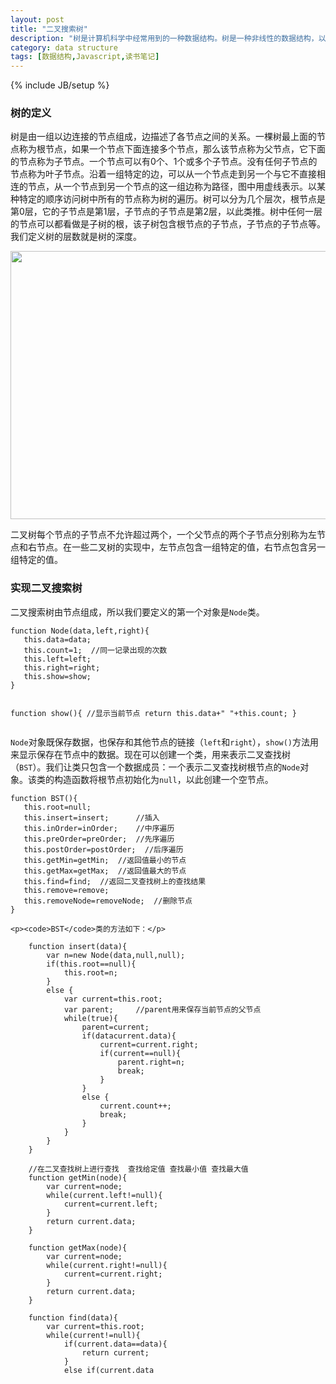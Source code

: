 ```yaml
---
layout: post
title: "二叉搜索树"
description: "树是计算机科学中经常用到的一种数据结构。树是一种非线性的数据结构，以分层的方式存储数据。树被用来存储具有层级关系的数据，比如文件系统中的文件，有序列表等。"
category: data structure 
tags: [数据结构,Javascript,读书笔记]
---
```

{% include JB/setup %}

<div class="p-section">
	<h3>树的定义</h3>
	<p>树是由一组以边连接的节点组成，边描述了各节点之间的关系。一棵树最上面的节点称为根节点，如果一个节点下面连接多个节点，那么该节点称为父节点，它下面的节点称为子节点。一个节点可以有0个、1个或多个子节点。没有任何子节点的节点称为叶子节点。沿着一组特定的边，可以从一个节点走到另一个与它不直接相连的节点，从一个节点到另一个节点的这一组边称为路径，图中用虚线表示。以某种特定的顺序访问树中所有的节点称为树的遍历。树可以分为几个层次，根节点是第0层，它的子节点是第1层，子节点的子节点是第2层，以此类推。树中任何一层的节点可以都看做是子树的根，该子树包含根节点的子节点，子节点的子节点等。我们定义树的层数就是树的深度。</p>
	<div class="image"><img src="../../../../../images/post/ds&al/tree1.png" width="621" height="429"/></div>
	<p>二叉树每个节点的子节点不允许超过两个，一个父节点的两个子节点分别称为左节点和右节点。在一些二叉树的实现中，左节点包含一组特定的值，右节点包含另一组特定的值。</p>
</div>

<div class="p-section">
	<h3>实现二叉搜索树</h3>
	<p>二叉搜索树由节点组成，所以我们要定义的第一个对象是<code>Node</code>类。</p>
<pre><code class="javascript">function Node(data,left,right){
   this.data=data;
   this.count=1;  //同一记录出现的次数
   this.left=left;
   this.right=right;
   this.show=show;
}

function show(){    //显示当前节点
   return this.data+"  "+this.count;
}
</code></pre>
	<p><code>Node</code>对象既保存数据，也保存和其他节点的链接（<code>left</code>和<code>right</code>），<code>show()</code>方法用来显示保存在节点中的数据。现在可以创建一个类，用来表示二叉查找树（<code>BST</code>）。我们让类只包含一个数据成员：一个表示二叉查找树根节点的<code>Node</code>对象。该类的构造函数将根节点初始化为<code>null</code>，以此创建一个空节点。</p>
<pre><code class="javascript">function BST(){
   this.root=null;
   this.insert=insert;      //插入
   this.inOrder=inOrder;    //中序遍历
   this.preOrder=preOrder;  //先序遍历
   this.postOrder=postOrder;  //后序遍历
   this.getMin=getMin;  //返回值最小的节点
   this.getMax=getMax;  //返回值最大的节点
   this.find=find;  //返回二叉查找树上的查找结果
   this.remove=remove;
   this.removeNode=removeNode;  //删除节点
}
</code></pre>
	<p><code>BST</code>类的方法如下：</p>
<pre><code class="javascript">    function insert(data){
        var n=new Node(data,null,null);
        if(this.root==null){
            this.root=n;
        }
        else {
            var current=this.root;
            var parent;     //parent用来保存当前节点的父节点
            while(true){
                parent=current;
                if(data<current.data){
                    current=current.left;
                    if(current==null){
                        parent.left=n;
                        break
                    }
                }
                else if(data>current.data){
                    current=current.right;
                    if(current==null){
                        parent.right=n;
                        break;
                    }
                }
                else {
                    current.count++;
                    break;
                }
            }
        }
    }

    //在二叉查找树上进行查找  查找给定值 查找最小值 查找最大值
    function getMin(node){
        var current=node;
        while(current.left!=null){
            current=current.left;
        }
        return current.data;
    }

    function getMax(node){
        var current=node;
        while(current.right!=null){
            current=current.right;
        }
        return current.data;
    }

    function find(data){
        var current=this.root;
        while(current!=null){
            if(current.data==data){
                return current;
            }
            else if(current.data<data){
                current=current.right;
            }
            else {
                current=current.left;
            }
        }
        return null;
    }

    function remove(data){
        this.root=removeNode(this.root,data);
    }

    function removeNode(node,data){
        if(node==null){
            return null;
        }

        if(data==node.data){
            if(node.left==null&&node.right==null){
                return null;
            }
            //没有左子节点的节点
            if(node.left==null){
                return node.right;
            }
            //没有右子节点的节点
            if(node.right==null){
                return node.left;
            }

            //有两个子节点的节点
            var tmpNode=getMin(node.right);
            node.data=tmpNode;
            node.right=removeNode(node.right,tmpNode);
            return node;
        }
        else if(data<node.data){
            node.left=removeNode(node.left,data);
            return node;
        }
        else {
            node.right=removeNode(node.right,data);
            return node;  //当前节点返回后，即为上一层节点所指
        }
    }

    //我们还需要有能力遍历BST，这样就可以按照不同的顺序显示节点上的数据
    function inOrder(node){
        if(node!=null){
            inOrder(node.left);
            document.write(node.show()+"\n");
            inOrder(node.right);
        }
    }

    function preOrder(node){
        if(node!=null){
            document.write(node.show()+"\n");
            preOrder(node.left);
            preOrder(node.right);
        }
    }

    function postOrder(node){
        if(node!=null){
            postOrder(node.left);
            postOrder(node.right);
            document.write(node.show()+"\n");
        }
    }

</code></pre>
</div>

